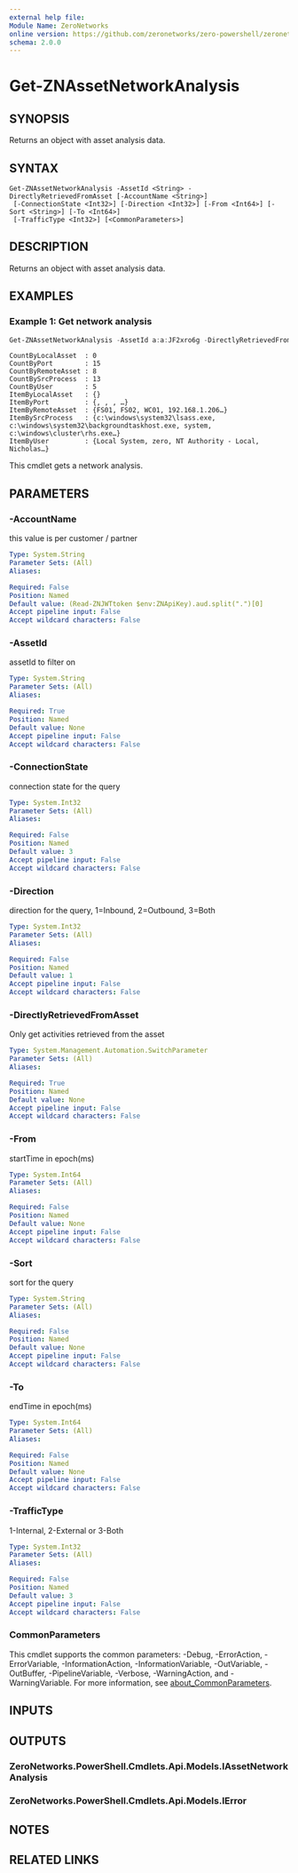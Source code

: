 ```yaml
---
external help file:
Module Name: ZeroNetworks
online version: https://github.com/zeronetworks/zero-powershell/zeronetworks/get-znassetnetworkanalysis
schema: 2.0.0
---
```


# Get-ZNAssetNetworkAnalysis

## SYNOPSIS
Returns an object with asset analysis data.

## SYNTAX

```
Get-ZNAssetNetworkAnalysis -AssetId <String> -DirectlyRetrievedFromAsset [-AccountName <String>]
 [-ConnectionState <Int32>] [-Direction <Int32>] [-From <Int64>] [-Sort <String>] [-To <Int64>]
 [-TrafficType <Int32>] [<CommonParameters>]
```

## DESCRIPTION
Returns an object with asset analysis data.

## EXAMPLES

### Example 1: Get network analysis
```powershell
Get-ZNAssetNetworkAnalysis -AssetId a:a:JF2xro6g -DirectlyRetrievedFromAsset
```

```output
CountByLocalAsset  : 0
CountByPort        : 15
CountByRemoteAsset : 8
CountBySrcProcess  : 13
CountByUser        : 5
ItemByLocalAsset   : {}
ItemByPort         : {, , , …}
ItemByRemoteAsset  : {FS01, FS02, WC01, 192.168.1.206…}
ItemBySrcProcess   : {c:\windows\system32\lsass.exe, c:\windows\system32\backgroundtaskhost.exe, system, c:\windows\cluster\rhs.exe…}
ItemByUser         : {Local System, zero, NT Authority - Local, Nicholas…}
```

This cmdlet gets a network analysis.

## PARAMETERS

### -AccountName
this value is per customer / partner

```yaml
Type: System.String
Parameter Sets: (All)
Aliases:

Required: False
Position: Named
Default value: (Read-ZNJWTtoken $env:ZNApiKey).aud.split(".")[0]
Accept pipeline input: False
Accept wildcard characters: False
```

### -AssetId
assetId to filter on

```yaml
Type: System.String
Parameter Sets: (All)
Aliases:

Required: True
Position: Named
Default value: None
Accept pipeline input: False
Accept wildcard characters: False
```

### -ConnectionState
connection state for the query

```yaml
Type: System.Int32
Parameter Sets: (All)
Aliases:

Required: False
Position: Named
Default value: 3
Accept pipeline input: False
Accept wildcard characters: False
```

### -Direction
direction for the query, 1=Inbound, 2=Outbound, 3=Both

```yaml
Type: System.Int32
Parameter Sets: (All)
Aliases:

Required: False
Position: Named
Default value: 1
Accept pipeline input: False
Accept wildcard characters: False
```

### -DirectlyRetrievedFromAsset
Only get activities retrieved from the asset

```yaml
Type: System.Management.Automation.SwitchParameter
Parameter Sets: (All)
Aliases:

Required: True
Position: Named
Default value: None
Accept pipeline input: False
Accept wildcard characters: False
```

### -From
startTime in epoch(ms)

```yaml
Type: System.Int64
Parameter Sets: (All)
Aliases:

Required: False
Position: Named
Default value: None
Accept pipeline input: False
Accept wildcard characters: False
```

### -Sort
sort for the query

```yaml
Type: System.String
Parameter Sets: (All)
Aliases:

Required: False
Position: Named
Default value: None
Accept pipeline input: False
Accept wildcard characters: False
```

### -To
endTime in epoch(ms)

```yaml
Type: System.Int64
Parameter Sets: (All)
Aliases:

Required: False
Position: Named
Default value: None
Accept pipeline input: False
Accept wildcard characters: False
```

### -TrafficType
1-Internal, 2-External or 3-Both

```yaml
Type: System.Int32
Parameter Sets: (All)
Aliases:

Required: False
Position: Named
Default value: 3
Accept pipeline input: False
Accept wildcard characters: False
```

### CommonParameters
This cmdlet supports the common parameters: -Debug, -ErrorAction, -ErrorVariable, -InformationAction, -InformationVariable, -OutVariable, -OutBuffer, -PipelineVariable, -Verbose, -WarningAction, and -WarningVariable. For more information, see [about_CommonParameters](http://go.microsoft.com/fwlink/?LinkID=113216).

## INPUTS

## OUTPUTS

### ZeroNetworks.PowerShell.Cmdlets.Api.Models.IAssetNetworkAnalysis

### ZeroNetworks.PowerShell.Cmdlets.Api.Models.IError

## NOTES

## RELATED LINKS

